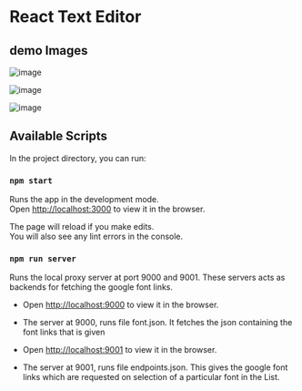# React Text Editor

## demo Images
![image](https://github.com/user-attachments/assets/ea3251e8-4550-4dcc-bd2a-76ce6509bcf1)

![image](https://github.com/user-attachments/assets/6d277daf-e4d1-413a-b951-4bfae5bde5b0)

![image](https://github.com/user-attachments/assets/bc9c4416-63b6-4bf1-8307-241f084f33c0)

## Available Scripts

In the project directory, you can run:

### `npm start`

Runs the app in the development mode.\
Open [http://localhost:3000](http://localhost:3000) to view it in the browser.

The page will reload if you make edits.\
You will also see any lint errors in the console.

### `npm run server`

Runs the local proxy server at port 9000 and 9001.
These servers acts as backends for fetching the google font links.

- Open [http://localhost:9000](http://localhost:9000) to view it in the browser.
- The server at 9000, runs file font.json. It fetches the json containing the font links that is given

- Open [http://localhost:9001](http://localhost:9001) to view it in the browser.
- The server at 9001, runs file endpoints.json. This gives the google font links which are requested on selection of a particular font in the List.
